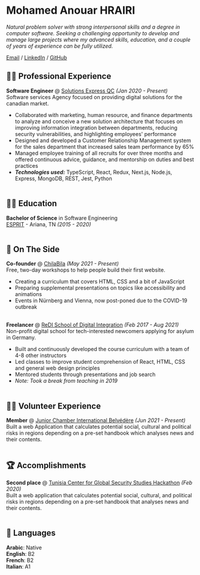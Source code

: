 # Mohamed Anouar HRAIRI

_Natural problem solver with strong interpersonal skills and a degree in computer software. Seeking a challenging opportunity to develop and manage large projects where my advanced skills, education, and a couple of years of experience can be fully utilized._ <br>

[Email](mailto:medanouar.hrairi@gmail.com) / [LinkedIn](https://www.linkedin.com/in/mohamedanouarhrairi/) / [GitHub](https://github.com/siees)

## 👨‍💻 Professional Experience

**Software Engineer** @ [Solutions Express QC](https://www.facebook.com/solutionsexpressqc) _(Jan 2020 - Present)_ <br>
Software services Agency focused on providing digital solutions for the canadian market.
  - Collaborated with marketing, human resource, and finance departments to analyze and conceive a new solution architecture that focuses on improving information integration between departments, reducing security vulnerabilities, and highlighting employees' performance
  - Designed and developed a Customer Relationship Management system for the sales department that increased sales team performance by 65%
  - Managed employee training of all recruits for over three months and offered continuous advice, guidance, and mentorship on duties and best practices
  - **_Technologies used:_** TypeScript, React, Redux, Next.js, Node.js, Express, MongoDB, REST, Jest, Python
    <br><br>

## 👨‍🎓 Education

**Bachelor of Science** in Software Engineering<br>
[ESPRIT](https://esprit.tn) - Ariana, TN _(2015 - 2020)_
<br><br>

## 📌 On The Side

**Co-founder** @ [ChilaBila](https://chilabila.shop/) _(May 2021 - Present)_ <br>
Free, two-day workshops to help people build their first website.
  - Creating a curriculum that covers HTML, CSS and a bit of JavaScript 
  - Preparing supplemental presentations on topics like accessibility and animations
  - Events in Nürnberg and Vienna, now post-poned due to the COVID-19 outbreak 
  <br><br>

**Freelancer** @ [ReDI School of Digital Integration](https://www.redi-school.org/) _(Feb 2017 - Aug 2021)_<br>
Non-profit digital school for tech-interested newcomers applying for asylum in Germany.
  - Built and continuously developed the course curriculum with a team of 4-8 other instructors
  - Led classes to improve student comprehension of React, HTML, CSS and general web design principles
  - Mentored students through presentations and job search
  - _Note: Took a break from teaching in 2019_
  <br><br>

## 🙋‍♂️ Volunteer Experience
    
**Member** @ [Junior Chamber International Belvédère](https://jci.cc) _(Jun 2021 - Present)_ <br>
Built a web Application that calculates potential social, cultural and political risks in regions depending on a pre-set handbook which analyses news and their contents.
<br><br>
  
## 🏆 Accomplishments

**Second place** @ [Tunisia Center for Global Security Studies Hackathon](http://www.ctesg.org) _(Feb 2020)_ <br>
Built a web application that calculates potential social, cultural, and political risks in regions depending on a pre-set handbook that analyses news and their contents.
<br><br>

## 💬 Languages

**Arabic**: Native <br>
**English**: B2 <br>
**French**: B2 <br>
**Italian**: A1
<br><br>
